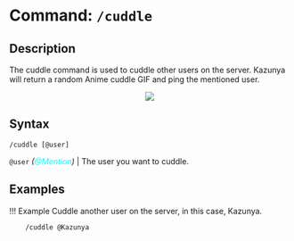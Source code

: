 # **Command:** `/cuddle`

## **Description**

The cuddle command is used to cuddle other users on the server. Kazunya will return a random Anime cuddle GIF and ping the mentioned user.

<p align="center"><img src="https://c.tenor.com/s44ige0diLYAAAAC/sanriokill-anime.gif"></p>

## **Syntax**

    /cuddle [@user]

`@user` *(<span style="color:aqua">@Mention</span>)* | The user you want to cuddle.

## **Examples**

!!! Example
    Cuddle another user on the server, in this case, Kazunya.

        /cuddle @Kazunya